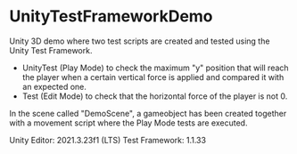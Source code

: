 # UnityTestFrameworkDemo

Unity 3D demo where two test scripts are created and tested using the Unity Test Framework. 

- UnityTest (Play Mode) to check the maximum "y" position that will reach the player when a certain vertical force is applied and compared it with an expected one. 
- Test (Edit Mode) to check that the horizontal force of the player is not 0. 

In the scene called "DemoScene", a gameobject has been created together with a movement script where the Play Mode tests are executed.

Unity Editor: 2021.3.23f1 (LTS) 
Test Framework: 1.1.33
